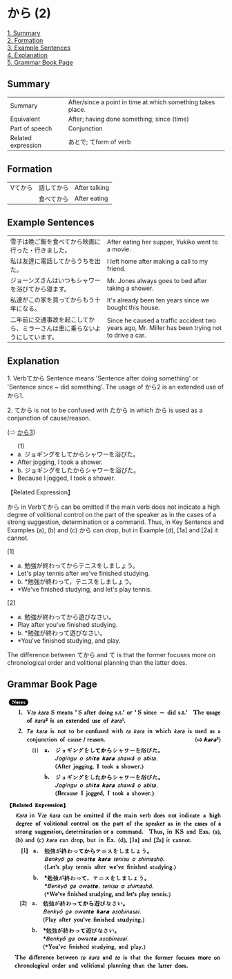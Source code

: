 # から (2)

[1. Summary](#summary)<br>
[2. Formation](#formation)<br>
[3. Example Sentences](#example-sentences)<br>
[4. Explanation](#explanation)<br>
[5. Grammar Book Page](#grammar-book-page)<br>


## Summary

<table><tr>   <td>Summary</td>   <td>After/since a point in time at which something takes place.</td></tr><tr>   <td>Equivalent</td>   <td>After; having done something; since (time)</td></tr><tr>   <td>Part of speech</td>   <td>Conjunction</td></tr><tr>   <td>Related expression</td>   <td>あとで; てform of verb</td></tr></table>

## Formation

<table class="table"> <tbody><tr class="tr head"> <td class="td"><span class="bold"><span>Vてから</span></span></td> <td class="td"><span>話して<span class="concept">から</span></span> </td> <td class="td"><span>After    talking</span></td> </tr> <tr class="tr"> <td class="td"><span>&nbsp;</span></td> <td class="td"><span>食べて<span class="concept">から</span></span> </td> <td class="td"><span>After    eating</span></td> </tr></tbody></table>

## Example Sentences

<table><tr>   <td>雪子は晩ご飯を食べてから映画に行った・行きました。</td>   <td>After eating her supper, Yukiko went to a movie.</td></tr><tr>   <td>私は友達に電話してからうちを出た。</td>   <td>I left home after making a call to my friend.</td></tr><tr>   <td>ジョーンズさんはいつもシャワーを浴びてから寝ます。</td>   <td>Mr. Jones always goes to bed after taking a shower.</td></tr><tr>   <td>私達がこの家を買ってからもう十年になる。</td>   <td>It's already been ten years since we bought this house.</td></tr><tr>   <td>二年前に交通事故を起こしてから、ミラーさんは車に乗らないようにしています。</td>   <td>Since he caused a traffic accident two years ago, Mr. Miller has been trying not to drive a car.</td></tr></table>

## Explanation

<p>1. Verbて<span class="cloze">から</span> Sentence means 'Sentence after doing something' or 'Sentence since ~ did something'. The usage of <span class="cloze">から</span>2 is an extended use of から1.</p>  <p>2. て<span class="cloze">から</span> is not to be confused with た<span class="cloze">から</span> in which から</span> is used as a conjunction of cause/reason.</p>   <p>(⇨ <a href="#㊦ から (3)">から3</a>)</p>  <ul>(1) <li>a. ジョギングをして<span class="cloze">から</span>シャワーを浴びた。</li> <li>After jogging, I took a shower.</li> <div class="divide"></div> <li>b. ジョギングをした<span class="cloze">から</span>シャワーを浴びた。</li> <li>Because I jogged, I took a shower.</li> </ul>  <p>【Related Expression】</p>  <p><span class="cloze">から</span> in Verbて<span class="cloze">から</span> can be omitted if the main verb does not indicate a high degree of volitional control on the part of the speaker as in the cases of a strong suggestion, determination or a command. Thus, in Key Sentence and Examples (a), (b) and (c) <span class="cloze">から</span> can drop, but in Example (d), [1a] and [2a] it cannot.</p>  <p>[1]</p>  <ul> <li>a. 勉強が終わって<span class="cloze">から</span>テニスをしましょう。</li> <li>Let's play tennis after we've finished studying.</li> <div class="divide"></div> <li>b. *勉強が終わって，テニスをしましょう。</li> <li>*We've finished studying, and let's play tennis.</li> </ul>  <p>[2]</p>  <ul> <li>a. 勉強が終わって<span class="cloze">から</span>遊びなさい。</li> <li>Play after you've finished studying.</li> <div class="divide"></div> <li>b. *勉強が終わって遊びなさい。</li> <li>*You've finished studying, and play.</li> </ul>  <p>The difference between て<span class="cloze">から</span> and て is that the former focuses more on chronological order and volitional planning than the latter does.</p>  </span>

## Grammar Book Page

![](../img/Basicから2.png)

